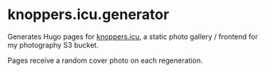 # knoppers.icu.generator

Generates Hugo pages for [knoppers.icu](www.knoppers.icu), a static photo gallery / frontend for my photography S3 bucket.

Pages receive a random cover photo on each regeneration.
